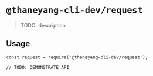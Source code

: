 # `@thaneyang-cli-dev/request`

> TODO: description

## Usage

```
const request = require('@thaneyang-cli-dev/request');

// TODO: DEMONSTRATE API
```
